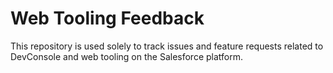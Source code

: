 # Web Tooling Feedback
This repository is used solely to track issues and feature requests related to DevConsole and web tooling on the Salesforce platform.

